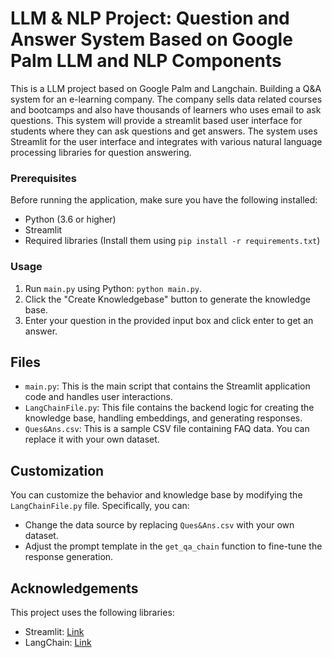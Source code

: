# LLM & NLP Project: Question and Answer System Based on Google Palm LLM and NLP Components

This is a LLM project based on Google Palm and Langchain. Building a Q&A system for an e-learning company. The company sells data related courses and bootcamps and also have thousands of learners who uses email to ask questions. This system will provide a streamlit based user interface for students where they can ask questions and get answers. The system uses Streamlit for the user interface and integrates with various natural language processing libraries for question answering.

### Prerequisites

Before running the application, make sure you have the following installed:

- Python (3.6 or higher)
- Streamlit
- Required libraries (Install them using `pip install -r requirements.txt`)

### Usage

1. Run `main.py` using Python: `python main.py`.
2. Click the "Create Knowledgebase" button to generate the knowledge base.
3. Enter your question in the provided input box and click enter to get an answer.

## Files

- `main.py`: This is the main script that contains the Streamlit application code and handles user interactions.
- `LangChainFile.py`: This file contains the backend logic for creating the knowledge base, handling embeddings, and generating responses.
- `Ques&Ans.csv`: This is a sample CSV file containing FAQ data. You can replace it with your own dataset.

## Customization

You can customize the behavior and knowledge base by modifying the `LangChainFile.py` file. Specifically, you can:

- Change the data source by replacing `Ques&Ans.csv` with your own dataset.
- Adjust the prompt template in the `get_qa_chain` function to fine-tune the response generation.

## Acknowledgements

This project uses the following libraries:

- Streamlit: [Link](https://streamlit.io/)
- LangChain: [Link](https://github.com/yourgithubusername/langchain)

